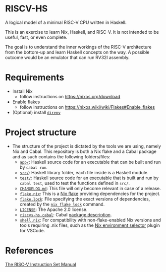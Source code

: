 # RISCV-HS

A logical model of a minimal RISC-V CPU written in Haskell.

This is an exercise to learn Nix, Haskell, and RISC-V.
It is not intended to be useful, fast, or even complete.

The goal is to understand the inner workings of the RISC-V architecture from the bottom-up and learn Haskell concepts on the way.
A possible outcome would be an emulator that can run RV32I assembly.

# Requirements

- Install Nix
  - follow instructions on https://nixos.org/download
- Enable flakes
  - follow instructions on https://nixos.wiki/wiki/Flakes#Enable_flakes
- (Optional) install [`direnv`](https://direnv.net)

# Project structure
- The structure of the project is dictated by the tools we are using, namely Nix and Cabal. This repository is both a Nix flake and a Cabal package and as such contains the following folders/files:
  - [`app/`](/app): Haskell source code for an executable that can be built and run by `cabal run`.
  - [`src/`](/src): Haskell library folder, each file inside is a Haskell module.
  - [`test/`](/test): Haskell source code for an executable that is built and run by `cabal test`, used to test the functions defined in `src/`.
  - [`CHANGELOG.md`](CHANGELOG.md): This file will only become relevant in case of a release.
  - [`flake.nix`](flake.nix): This is a [Nix flake](https://nixos.wiki/wiki/Flakes) providing dependencies for the project.
  - [`flake.lock`](flake.lock): File specifying the exact versions of dependencies, created by the [`nix flake lock`](https://nixos.org/manual/nix/stable/command-ref/new-cli/nix3-flake-lock.html) command. 
  - [`LICENSE`](LICENSE): The Apache 2.0 license.
  - [`riscvs-hs.cabal`](riscvs-hs.cabal): Cabal [package description](https://cabal.readthedocs.io/en/3.4/cabal-package.html).
  - [`shell.nix`](shell.nix): For compatibility with non-flake-enabled Nix versions and tools requiring .nix files, such as the [Nix environment selector](https://github.com/arrterian/nix-env-selector) plugin for VSCode.

# References

[The RISC-V Instruction Set Manual](https://riscv.org/wp-content/uploads/2017/05/riscv-spec-v2.2.pdf)
